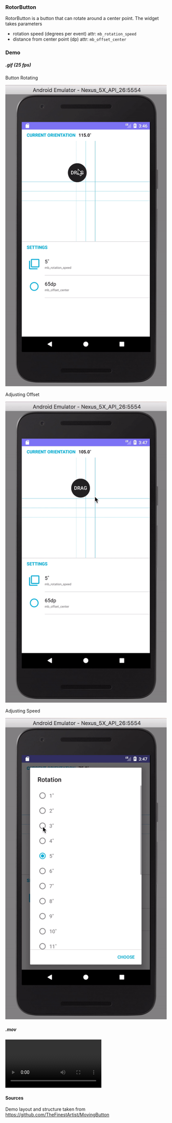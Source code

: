 ### RotorButton

RotorButton is a button that can rotate around a center point. The widget takes parameters
 - rotation speed (degrees per event) attr: `mb_rotation_speed`
 - distance from center point (dp) attr: `mb_offset_center`
 
### Demo

##### .gif (25 fps)

Button Rotating

![alt tag](https://github.com/mingkaic/RotorButton/raw/master/demo_assets/optimal_rotation.gif)

Adjusting Offset

![alt tag](https://github.com/mingkaic/RotorButton/raw/master/demo_assets/adjustoffset.gif)

Adjusting Speed

![alt tag](https://github.com/mingkaic/RotorButton/raw/master/demo_assets/adjustspeed.gif)

##### .mov

![alt tag](https://github.com/mingkaic/RotorButton/raw/master/demo_assets/rotorbutton_demo.mov)

#### Sources

Demo layout and structure taken from https://github.com/TheFinestArtist/MovingButton
